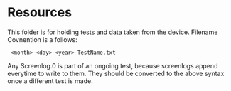 # Resources

This folder is for holding tests and data taken from the device.
Filename Covnention is a follows:

	 <month>-<day>-<year>-TestName.txt

Any Screenlog.0 is part of an ongoing test, because screenlogs append everytime to write to them. They should be converted to the above syntax once a different test is made.